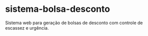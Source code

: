 # sistema-bolsa-desconto
Sistema web para geração de bolsas de desconto com controle de escassez e urgência.
